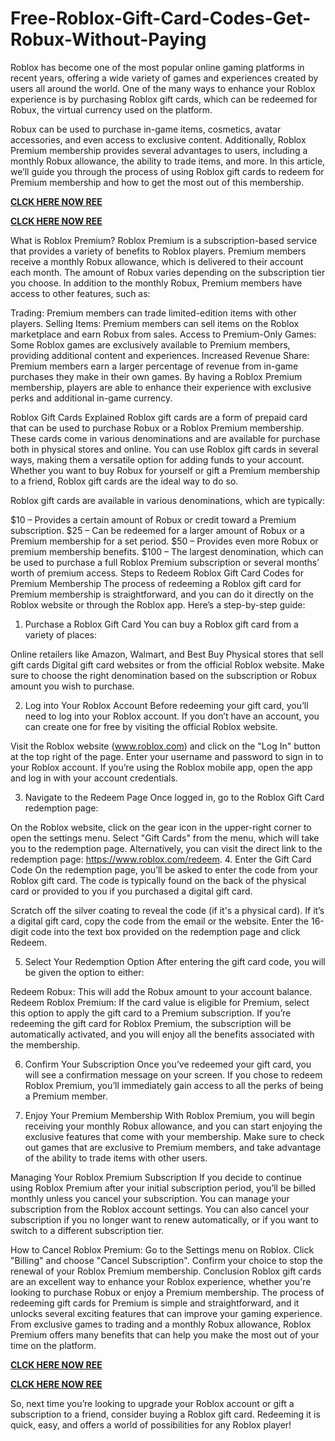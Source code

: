 # Free-Roblox-Gift-Card-Codes-Get-Robux-Without-Paying
Roblox has become one of the most popular online gaming platforms in recent years, offering a wide variety of games and experiences created by users all around the world. One of the many ways to enhance your Roblox experience is by purchasing Roblox gift cards, which can be redeemed for Robux, the virtual currency used on the platform.

Robux can be used to purchase in-game items, cosmetics, avatar accessories, and even access to exclusive content. Additionally, Roblox Premium membership provides several advantages to users, including a monthly Robux allowance, the ability to trade items, and more. In this article, we’ll guide you through the process of using Roblox gift cards to redeem for Premium membership and how to get the most out of this membership.

**[CLCK HERE NOW REE](https://tinyurl.com/Robloxgiftcard2522)**

**[CLCK HERE NOW REE](https://tinyurl.com/Robloxgiftcard2522)**

What is Roblox Premium?
Roblox Premium is a subscription-based service that provides a variety of benefits to Roblox players. Premium members receive a monthly Robux allowance, which is delivered to their account each month. The amount of Robux varies depending on the subscription tier you choose. In addition to the monthly Robux, Premium members have access to other features, such as:

Trading: Premium members can trade limited-edition items with other players.
Selling Items: Premium members can sell items on the Roblox marketplace and earn Robux from sales.
Access to Premium-Only Games: Some Roblox games are exclusively available to Premium members, providing additional content and experiences.
Increased Revenue Share: Premium members earn a larger percentage of revenue from in-game purchases they make in their own games.
By having a Roblox Premium membership, players are able to enhance their experience with exclusive perks and additional in-game currency.

Roblox Gift Cards Explained
Roblox gift cards are a form of prepaid card that can be used to purchase Robux or a Roblox Premium membership. These cards come in various denominations and are available for purchase both in physical stores and online. You can use Roblox gift cards in several ways, making them a versatile option for adding funds to your account. Whether you want to buy Robux for yourself or gift a Premium membership to a friend, Roblox gift cards are the ideal way to do so.

Roblox gift cards are available in various denominations, which are typically:

$10 – Provides a certain amount of Robux or credit toward a Premium subscription.
$25 – Can be redeemed for a larger amount of Robux or a Premium membership for a set period.
$50 – Provides even more Robux or premium membership benefits.
$100 – The largest denomination, which can be used to purchase a full Roblox Premium subscription or several months’ worth of premium access.
Steps to Redeem Roblox Gift Card Codes for Premium Membership
The process of redeeming a Roblox gift card for Premium membership is straightforward, and you can do it directly on the Roblox website or through the Roblox app. Here’s a step-by-step guide:

1. Purchase a Roblox Gift Card
You can buy a Roblox gift card from a variety of places:

Online retailers like Amazon, Walmart, and Best Buy
Physical stores that sell gift cards
Digital gift card websites or from the official Roblox website.
Make sure to choose the right denomination based on the subscription or Robux amount you wish to purchase.

2. Log into Your Roblox Account
Before redeeming your gift card, you’ll need to log into your Roblox account. If you don’t have an account, you can create one for free by visiting the official Roblox website.

Visit the Roblox website (www.roblox.com) and click on the "Log In" button at the top right of the page.
Enter your username and password to sign in to your Roblox account.
If you’re using the Roblox mobile app, open the app and log in with your account credentials.

3. Navigate to the Redeem Page
Once logged in, go to the Roblox Gift Card redemption page:

On the Roblox website, click on the gear icon in the upper-right corner to open the settings menu.
Select "Gift Cards" from the menu, which will take you to the redemption page.
Alternatively, you can visit the direct link to the redemption page: https://www.roblox.com/redeem.
4. Enter the Gift Card Code
On the redemption page, you’ll be asked to enter the code from your Roblox gift card. The code is typically found on the back of the physical card or provided to you if you purchased a digital gift card.

Scratch off the silver coating to reveal the code (if it's a physical card).
If it’s a digital gift card, copy the code from the email or the website.
Enter the 16-digit code into the text box provided on the redemption page and click Redeem.

5. Select Your Redemption Option
After entering the gift card code, you will be given the option to either:

Redeem Robux: This will add the Robux amount to your account balance.
Redeem Roblox Premium: If the card value is eligible for Premium, select this option to apply the gift card to a Premium subscription.
If you’re redeeming the gift card for Roblox Premium, the subscription will be automatically activated, and you will enjoy all the benefits associated with the membership.

6. Confirm Your Subscription
Once you’ve redeemed your gift card, you will see a confirmation message on your screen. If you chose to redeem Roblox Premium, you’ll immediately gain access to all the perks of being a Premium member.

7. Enjoy Your Premium Membership
With Roblox Premium, you will begin receiving your monthly Robux allowance, and you can start enjoying the exclusive features that come with your membership. Make sure to check out games that are exclusive to Premium members, and take advantage of the ability to trade items with other users.

Managing Your Roblox Premium Subscription
If you decide to continue using Roblox Premium after your initial subscription period, you’ll be billed monthly unless you cancel your subscription. You can manage your subscription from the Roblox account settings. You can also cancel your subscription if you no longer want to renew automatically, or if you want to switch to a different subscription tier.

How to Cancel Roblox Premium:
Go to the Settings menu on Roblox.
Click "Billing" and choose "Cancel Subscription".
Confirm your choice to stop the renewal of your Roblox Premium membership.
Conclusion
Roblox gift cards are an excellent way to enhance your Roblox experience, whether you're looking to purchase Robux or enjoy a Premium membership. The process of redeeming gift cards for Premium is simple and straightforward, and it unlocks several exciting features that can improve your gaming experience. From exclusive games to trading and a monthly Robux allowance, Roblox Premium offers many benefits that can help you make the most out of your time on the platform.

**[CLCK HERE NOW REE](https://tinyurl.com/Robloxgiftcard2522)**

**[CLCK HERE NOW REE](https://tinyurl.com/Robloxgiftcard2522)**

So, next time you’re looking to upgrade your Roblox account or gift a subscription to a friend, consider buying a Roblox gift card. Redeeming it is quick, easy, and offers a world of possibilities for any Roblox player!
